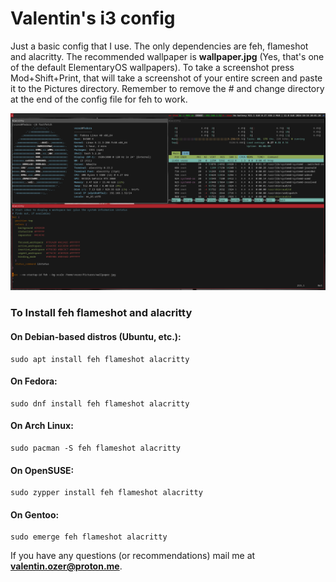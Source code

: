 # Valentin's i3 config

Just a basic config that I use. The only dependencies are feh, flameshot  and alacritty. The recommended wallpaper is **wallpaper.jpg** (Yes, that's one of the default ElementaryOS wallpapers). To take a screenshot press Mod+Shift+Print, that will take a screenshot of your entire screen and paste it to the Pictures directory. Remember to remove the # and change directory at the end of the config file for feh to work.

![Screenshot](screenshot.jpg)

### To Install feh flameshot and alacritty

#### On Debian-based distros (Ubuntu, etc.):
```
sudo apt install feh flameshot alacritty
```

#### On Fedora:
```
sudo dnf install feh flameshot alacritty
```

#### On Arch Linux:
```
sudo pacman -S feh flameshot alacritty
```

#### On OpenSUSE:
```
sudo zypper install feh flameshot alacritty
```

#### On Gentoo:
```
sudo emerge feh flameshot alacritty
```

If you have any questions (or recommendations) mail me at **valentin.ozer@proton.me**.
